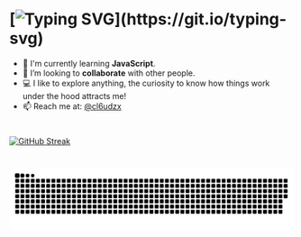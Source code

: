 #  [![Typing SVG](https://readme-typing-svg.demolab.com?font=cascadia+code&pause=1000&color=F7F7F7&width=435&lines=Hi+there%2C+welcome+to+my+profile!)](https://git.io/typing-svg)

<!---Introduction text---> 

- 🌱 I'm currently learning **JavaScript**.
- :eyes: I’m looking to **collaborate** with other people.
- :computer:     I like to explore anything, the curiosity to know how things work under the hood attracts me!
- 📫 Reach me at: [@cl6udzx](https://www.instagram.com/nowt46/)

#

<!--- My current stats---> 

[![GitHub Streak](https://streak-stats.demolab.com?user=nowt46&theme=apprentice&hide_border=true&border_radius=10&date_format=j%20M%5B%20Y%5D&mode=weekly)](https://git.io/streak-stats)
#
![Snake animation](https://github.com/cl6udzx/cl6udzx/blob/output/github-contribution-grid-snake.svg)
